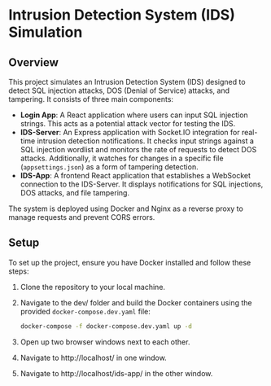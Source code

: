 # Intrusion Detection System (IDS) Simulation

## Overview

This project simulates an Intrusion Detection System (IDS) designed to detect SQL injection attacks, DOS (Denial of Service) attacks, and tampering. It consists of three main components:

- **Login App**: A React application where users can input SQL injection strings. This acts as a potential attack vector for testing the IDS.
- **IDS-Server**: An Express application with Socket.IO integration for real-time intrusion detection notifications. It checks input strings against a SQL injection wordlist and monitors the rate of requests to detect DOS attacks. Additionally, it watches for changes in a specific file (`appsettings.json`) as a form of tampering detection.
- **IDS-App**: A frontend React application that establishes a WebSocket connection to the IDS-Server. It displays notifications for SQL injections, DOS attacks, and file tampering.

The system is deployed using Docker and Nginx as a reverse proxy to manage requests and prevent CORS errors.


## Setup

To set up the project, ensure you have Docker installed and follow these steps:

1. Clone the repository to your local machine.
2. Navigate to the dev/ folder and build the Docker containers using the provided `docker-compose.dev.yaml` file:

   ```bash
   docker-compose -f docker-compose.dev.yaml up -d

3. Open up two browser windows next to each other.
4. Navigate to http://localhost/ in one window.
5. Navigate to http://localhost/ids-app/ in the other window.


